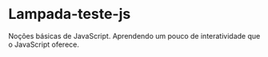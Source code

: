 <p align="left" img src="_imagens/lampada-apagada.jpg" /></p>
</br>
<p align="center">
    <h1> Lampada-teste-js </h1>
  </a>
</p>

Noções básicas de JavaScript. Aprendendo um pouco de interatividade que o JavaScript oferece.
